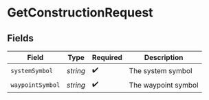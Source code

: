 # GetConstructionRequest


## Fields

| Field               | Type                | Required            | Description         |
| ------------------- | ------------------- | ------------------- | ------------------- |
| `systemSymbol`      | *string*            | :heavy_check_mark:  | The system symbol   |
| `waypointSymbol`    | *string*            | :heavy_check_mark:  | The waypoint symbol |